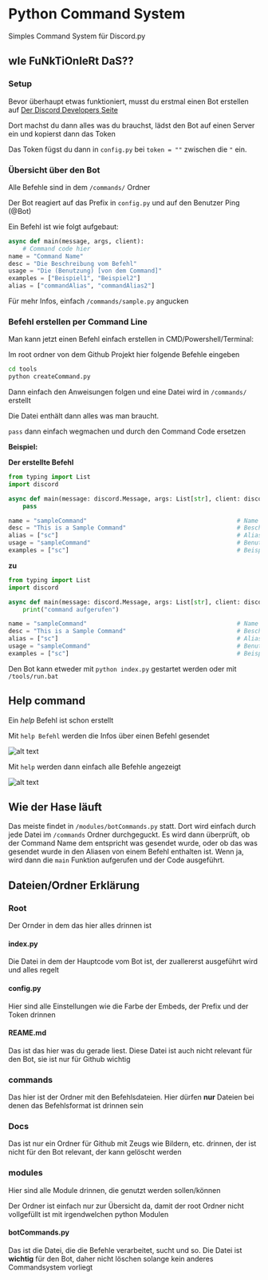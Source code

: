 # Python Command System
Simples Command System für Discord.py

## wIe FuNkTiOnIeRt DaS??

### Setup

Bevor überhaupt etwas funktioniert, musst du erstmal einen Bot erstellen auf [Der Discord Developers Seite](https://discord.com/developers)

Dort machst du dann alles was du brauchst, lädst den Bot auf einen Server ein und kopierst dann das Token

Das Token fügst du dann in `config.py` bei `token = ""` zwischen die `"` ein.



### Übersicht über den Bot

Alle Befehle sind in dem `/commands/` Ordner


Der Bot reagiert auf das Prefix in `config.py` und auf den Benutzer Ping (@Bot)

Ein Befehl ist wie folgt aufgebaut:

```python
async def main(message, args, client):
    # Command code hier
name = "Command Name"
desc = "Die Beschreibung vom Befehl"
usage = "Die (Benutzung) [von dem Command]"
examples = ["Beispiel1", "Beispiel2"]
alias = ["commandAlias", "commandAlias2"]
```

Für mehr Infos, einfach `/commands/sample.py` angucken


### Befehl erstellen per Command Line

Man kann jetzt einen Befehl einfach erstellen in CMD/Powershell/Terminal:


Im root ordner von dem Github Projekt hier folgende Befehle eingeben

```cmd
cd tools
python createCommand.py
```

Dann einfach den Anweisungen folgen und eine Datei wird in `/commands/` erstellt

Die Datei enthält dann alles was man braucht.

`pass` dann einfach wegmachen und durch den Command Code ersetzen


__Beispiel:__

**Der erstellte Befehl**
```python
from typing import List
import discord

async def main(message: discord.Message, args: List[str], client: discord.Client):
    pass

name = "sampleCommand"                                          # Name
desc = "This is a Sample Command"                               # Beschreibung
alias = ["sc"]                                                  # Alias
usage = "sampleCommand"                                         # Benutzung
examples = ["sc"]                                               # Beispiele
```

**zu**

```python
from typing import List
import discord

async def main(message: discord.Message, args: List[str], client: discord.Client):
    print("command aufgerufen")

name = "sampleCommand"                                          # Name
desc = "This is a Sample Command"                               # Beschreibung
alias = ["sc"]                                                  # Alias
usage = "sampleCommand"                                         # Benutzung
examples = ["sc"]                                               # Beispiele
```


Den Bot kann etweder mit `python index.py` gestartet werden oder mit `/tools/run.bat`


## Help command

Ein _help_ Befehl ist schon erstellt

Mit  `help Befehl` werden die Infos über einen Befehl gesendet

![alt text](https://github.com/kuso-senpai/Discord.py-command-system/blob/master/help_command.png?raw=true)


Mit `help` werden dann einfach alle Befehle angezeigt

![alt text](https://github.com/kuso-senpai/Discord.py-command-system/blob/master/help.png?raw=true)

## Wie der Hase läuft

Das meiste findet in `/modules/botCommands.py` statt. Dort wird einfach durch jede Datei im `/commands` Ordner durchgeguckt.
Es wird dann überprüft, ob der Command Name dem entspricht was gesendet wurde, oder ob das was gesendet wurde in den Aliasen
von einem Befehl enthalten ist. Wenn ja, wird dann die `main` Funktion aufgerufen und der Code ausgeführt.



## Dateien/Ordner Erklärung

### Root

Der Ornder in dem das hier alles drinnen ist

#### index.py

Die Datei in dem der Hauptcode vom Bot ist, der zuallererst ausgeführt wird und alles regelt

#### config.py

Hier sind alle Einstellungen wie die Farbe der Embeds, der Prefix und der Token drinnen

#### REAME.md

Das ist das hier was du gerade liest. Diese Datei ist auch nicht relevant für den Bot, sie ist nur für Github wichtig

### commands

Das hier ist der Ordner mit den Befehlsdateien. Hier dürfen **nur** Dateien bei denen das Befehlsformat ist drinnen sein

### Docs

Das ist nur ein Ordner für Github mit Zeugs wie Bildern, etc. drinnen, der ist nicht für den Bot relevant, der kann gelöscht werden


### modules

Hier sind alle Module drinnen, die genutzt werden sollen/können

Der Ordner ist einfach nur zur Übersicht da, damit der root Ordner nicht vollgefüllt ist mit irgendwelchen python Modulen

#### botCommands.py

Das ist die Datei, die die Befehle verarbeitet, sucht und so. Die Datei ist **wichtig** für den Bot, daher nicht löschen solange kein anderes Commandsystem vorliegt